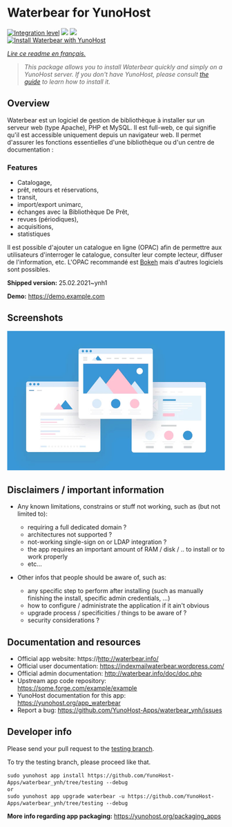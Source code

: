 <!--
N.B.: This README was automatically generated by https://github.com/YunoHost/apps/tree/master/tools/README-generator
It shall NOT be edited by hand.
-->

# Waterbear for YunoHost

[![Integration level](https://dash.yunohost.org/integration/waterbear.svg)](https://dash.yunohost.org/appci/app/waterbear) ![](https://ci-apps.yunohost.org/ci/badges/waterbear.status.svg) ![](https://ci-apps.yunohost.org/ci/badges/waterbear.maintain.svg)  
[![Install Waterbear with YunoHost](https://install-app.yunohost.org/install-with-yunohost.svg)](https://install-app.yunohost.org/?app=waterbear)

*[Lire ce readme en français.](./README_fr.md)*

> *This package allows you to install Waterbear quickly and simply on a YunoHost server.
If you don't have YunoHost, please consult [the guide](https://yunohost.org/#/install) to learn how to install it.*

## Overview

Waterbear est un logiciel de gestion de bibliothèque à installer sur un serveur web (type Apache), PHP et MySQL. Il est full-web, ce qui signifie qu'il est accessible uniquement depuis un navigateur web. Il permet d'assurer les fonctions essentielles d'une bibliothèque ou d'un centre de documentation :

### Features

- Catalogage,
- prêt, retours et réservations,
- transit,
- import/export unimarc,
- échanges avec la Bibliothèque De Prêt,
- revues (périodiques),
- acquisitions,
- statistiques

Il est possible d'ajouter un catalogue en ligne (OPAC) afin de permettre aux utilisateurs d'interroger le catalogue, consulter leur compte lecteur, diffuser de l'information, etc.
L'OPAC recommandé est [Bokeh](https://www.bokeh-library-portal.org/) mais d'autres logiciels sont possibles.


**Shipped version:** 25.02.2021~ynh1

**Demo:** https://demo.example.com

## Screenshots

![](./doc/screenshots/example.jpg)

## Disclaimers / important information

* Any known limitations, constrains or stuff not working, such as (but not limited to):
    * requiring a full dedicated domain ?
    * architectures not supported ?
    * not-working single-sign on or LDAP integration ?
    * the app requires an important amount of RAM / disk / .. to install or to work properly
    * etc...

* Other infos that people should be aware of, such as:
    * any specific step to perform after installing (such as manually finishing the install, specific admin credentials, ...)
    * how to configure / administrate the application if it ain't obvious
    * upgrade process / specificities / things to be aware of ?
    * security considerations ?

## Documentation and resources

* Official app website: https://http://waterbear.info/
* Official user documentation: https://indexmailwaterbear.wordpress.com/
* Official admin documentation: http://waterbear.info/doc/doc.php
* Upstream app code repository: https://some.forge.com/example/example
* YunoHost documentation for this app: https://yunohost.org/app_waterbear
* Report a bug: https://github.com/YunoHost-Apps/waterbear_ynh/issues

## Developer info

Please send your pull request to the [testing branch](https://github.com/YunoHost-Apps/waterbear_ynh/tree/testing).

To try the testing branch, please proceed like that.
```
sudo yunohost app install https://github.com/YunoHost-Apps/waterbear_ynh/tree/testing --debug
or
sudo yunohost app upgrade waterbear -u https://github.com/YunoHost-Apps/waterbear_ynh/tree/testing --debug
```

**More info regarding app packaging:** https://yunohost.org/packaging_apps